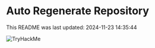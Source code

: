 # Auto Regenerate Repository

This README was last updated: 2024-11-23 14:35:44

 ![TryHackMe](https://tryhackme.com/badge/533634)